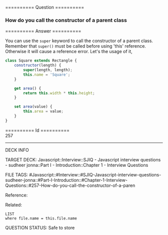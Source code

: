 ========== Question ==========  

### How do you call the constructor of a parent class  

========== Answer ==========  

You can use the `super` keyword to call the constructor of a parent class. Remember that `super()` must be called before using 'this' reference. Otherwise it will cause a reference error. Let's the usage of it,

```javascript
class Square extends Rectangle {
    constructor(length) {
        super(length, length);
        this.name = 'Square';
    }

    get area() {
        return this.width * this.height;
    }

    set area(value) {
        this.area = value;
    }
}
```

========== Id ==========  
257

---

DECK INFO

TARGET DECK: Javascript::Interview::SJIQ - Javascript interview questions - sudheer jonna::Part I - Introduction::Chapter 1 - Interview Questions

FILE TAGS: #Javascript::#Interview::#SJIQ-Javascript-interview-questions-sudheer-jonna::#Part-I-Introduction::#Chapter-1-Interview-Questions::#257-How-do-you-call-the-constructor-of-a-paren

Reference:

Related:

```dataview
LIST
where file.name = this.file.name
```

QUESTION STATUS: Safe to store
